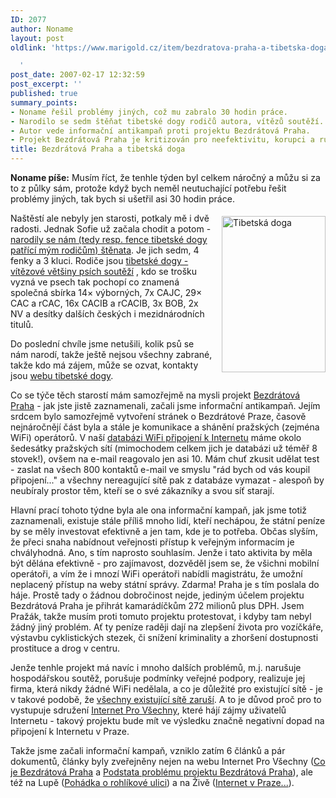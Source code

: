 ```yaml
---
ID: 2077
author: Noname
layout: post
oldlink: 'https://www.marigold.cz/item/bezdratova-praha-a-tibetska-doga

  '
post_date: 2007-02-17 12:32:59
post_excerpt: ''
published: true
summary_points:
- Noname řešil problémy jiných, což mu zabralo 30 hodin práce.
- Narodilo se sedm štěňat tibetské dogy rodičů autora, vítězů soutěží.
- Autor vede informační antikampaň proti projektu Bezdrátová Praha.
- Projekt Bezdrátová Praha je kritizován pro neefektivitu, korupci a rušení sítí.
title: Bezdrátová Praha a tibetská doga
---
```


<strong>Noname píše:</strong> Musím říct, že tenhle týden byl celkem náročný a můžu si za to z půlky sám, protože když bych neměl neutuchající potřebu řešit problémy jiných, tak bych si ušetřil asi 30 hodin práce.

<img src="http://www.marigold.cz/wp-content/Charon_a_Buddy.jpg" width="166" height="250" alt="Tibetská doga" title="Tibetská doga" style="float:right; margin: 5px 0 1em 1em" />

Naštěstí ale nebyly jen starosti, potkaly mě i dvě radosti. Jednak Sofie už začala chodit a potom - <a href="http://www.kapler.cz/tibetska-doga/?p=5">narodily se nám (tedy resp. fence tibetské dogy patřící mým rodičům) štěnata</a>. Je jich sedm, 4 fenky a 3 kluci. Rodiče jsou <a href="http://www.kapler.cz/tibetska-doga/">tibetské dogy - vítězové většiny psích soutěží</a> , kdo se trošku vyzná ve psech tak pochopí co znamená společná sbírka 14× výborných, 7x CAJC, 29× CAC a rCAC, 16x CACIB a rCACIB, 3x BOB, 2x NV a desítky dalších českých i mezidnárodních titulů.

Do poslední chvíle jsme netušili, kolik psů se nám narodí, takže ještě nejsou všechny zabrané, takže kdo má zájem, může se ozvat, kontakty jsou <a href="http://www.kapler.cz/tibetska-doga/?page_id=2">webu tibetské dogy</a>. 

Co se týče těch starostí mám samozřejmě na mysli projekt <a href="http://bezdratova-praha.cz">Bezdrátová Praha</a> - jak jste jistě zaznamenali, začali jsme informační antikampaň. Jejím srdcem bylo samozřejmě vytvoření stránek o Bezdrátové Praze, časově nejnáročnějí část byla a stále je komunikace a shánění pražských (zejména WiFi) operátorů. V naší <a href="http://www.internetprovsechny.cz/wifi.php">databázi WiFi připojení k Internetu</a> máme okolo šedesátky pražských sítí (mimochodem celkem jich je databázi už téměř 8 stovek!), ovšem na e-mail reagovalo jen asi 10. Mám chuť zkusit udělat test - zaslat na všech 800 kontaktů e-mail ve smyslu "rád bych od vás koupil připojení..." a všechny nereagující sítě pak z databáze vymazat - alespoň by neubíraly prostor těm, kteří se o své zákazníky a svou síť starají.

Hlavní prací tohoto týdne byla ale ona informační kampaň, jak jsme totiž zaznamenali, existuje stále příliš mnoho lidí, kteří nechápou, že státní peníze by se měly investovat efektivně a jen tam, kde je to potřeba. Občas slyším, že přeci snaha nabídnout veřejnosti přístup k veřejným informacím je chvályhodná. Ano, s tím naprosto souhlasím. Jenže i tato aktivita by měla být dělána efektivně - pro zajímavost, dozvěděl jsem se, že všichni mobilní operátoři, a vím že i mnozí WiFi operátoři nabídli magistrátu, že umožní neplacený přístup na weby státní správy. Zdarma! Praha je s tím poslala do háje. Prostě tady o žádnou dobročinost nejde, jediným účelem projektu Bezdrátová Praha je přihrát kamarádíčkům 272 milionů plus DPH. Jsem Pražák, takže musím proti tomuto projektu protestovat, i kdyby tam nebyl žádný jiný problém. Ať ty peníze raději dají na zlepšení života pro vozíčkáře, výstavbu cyklistických stezek, či snížení kriminality a zhoršení dostupnosti prostituce a drog v centru.

Jenže tenhle projekt má navíc i mnoho dalších problémů, m.j. narušuje hospodářskou soutěž, porušuje podmínky veřejné podpory, realizuje jej firma, která nikdy žádné WiFi nedělala, a co je důležité pro existující sítě - je v takové podobě, že <a href="http://bezdratova-praha.cz/problematika-ruseni/">všechny existující sítě zaruší</a>. A to je důvod proč pro to vystupuje sdružení <a href="http://www.internetprovsechny.cz">Internet Pro Všechny</a>, které hájí zájmy uživatelů Internetu - takový projektu bude mít ve výsledku značně negativní dopad na připojení k Internetu v Praze.

Takže jsme začali informační kampaň, vzniklo zatím 6 článků a pár dokumentů, články byly zveřejněny nejen na webu Internet Pro Všechny (<a href="http://www.internetprovsechny.cz/clanek.php?cid=182">Co je Bezdrátová Praha</a> a <a href="http://www.internetprovsechny.cz/clanek.php?cid=183">Podstata problému projektu Bezdrátová Praha</a>), ale též na Lupě (<a href="http://www.lupa.cz/clanky/pohadka-o-rohlikove-ulici/">Pohádka o rohlíkové ulici</a>) a na Živě (<a href="http://zive.cz/h/Byznys/AR.asp?ARI=133348">Internet v Praze...</a>).